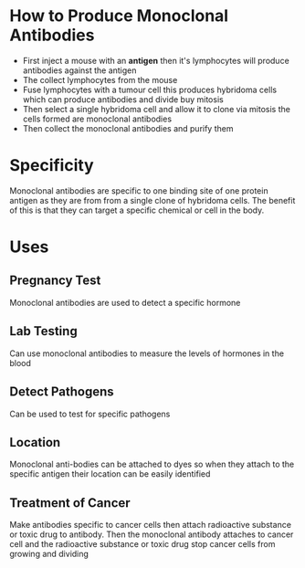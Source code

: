 # How to Produce Monoclonal Antibodies
- First inject a mouse with an **antigen** then it's lymphocytes will produce antibodies against the antigen
- The collect lymphocytes from the mouse
- Fuse lymphocytes with a tumour cell this produces hybridoma cells which can produce antibodies and divide buy mitosis
- Then select a single hybridoma cell and allow it to clone via mitosis the cells formed are monoclonal antibodies
- Then collect the monoclonal antibodies and purify them

# Specificity
Monoclonal antibodies are specific to one binding site of one protein antigen as they are from from a single clone of hybridoma cells.
The benefit of this is that they can target a specific chemical or cell in the body.

# Uses 
## Pregnancy Test
Monoclonal antibodies are used to detect a specific hormone
## Lab Testing
Can use monoclonal antibodies to measure the levels of hormones in the blood
## Detect Pathogens
Can be used to test for specific pathogens
## Location
Monoclonal anti-bodies can be attached to dyes so when they attach to the specific antigen their location can be easily identified
## Treatment of Cancer
Make antibodies specific to cancer cells then attach radioactive substance or toxic drug to antibody. Then the monoclonal antibody attaches to cancer cell and the radioactive substance or toxic drug stop cancer cells from growing and dividing

